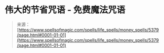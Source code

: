 <!--yml

category: 未分类

date: 2024-06-12 18:39:28

-->

# 伟大的节省咒语 - 免费魔法咒语

> 来源：[https://www.spellsofmagic.com/spells/life_spells/money_spells/5379/page.html#0001-01-01](https://www.spellsofmagic.com/spells/life_spells/money_spells/5379/page.html#0001-01-01)
